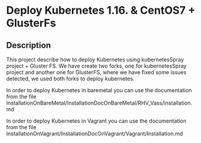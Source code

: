 Deploy Kubernetes 1.16. & CentOS7 + GlusterFs
==========================================================

Description
--------------------------------
This project describe how to deploy Kubernetes using kubernetesSpray project + Gluster FS.
We have create two forks, one for kubernetesSpray project and another one for GlusterFS, where we have fixed  some issues detected, we used  both forks to deploy kubernetes.

In order to deploy Kubernetes in baremetal you can use the documentation from the file InstallationOnBareMetal/InstallationDocOnBareMetal/RHV_Vass/installation.md

In order to deploy Kubernetes in Vagrant you can use the documentation from the file InstallationOnVagrant/InstallationDocOnVagrant/Vagrant/Installation.md
